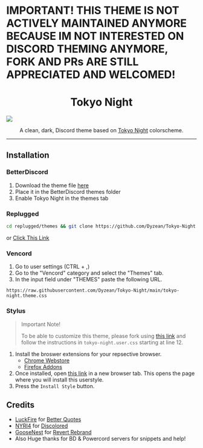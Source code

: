 # IMPORTANT! THIS THEME IS NOT ACTIVELY MAINTAINED ANYMORE BECAUSE IM NOT INTERESTED ON DISCORD THEMING ANYMORE, FORK AND PRs ARE STILL APPRECIATED AND WELCOMED!
<h1 align="center">Tokyo Night</h1>

![](https://github.com/Dyzean/Tokyo-Night/blob/main/assets/preview.png?raw=true)

<p align="center">A clean, dark, Discord theme based on <a href="https://github.com/enkia/tokyo-night-vscode-theme">Tokyo Night</a> colorscheme.</p>

---

## Installation

### BetterDiscord

1. Download the theme file [here](https://betterdiscord.app/Download?id=439)
2. Place it in the BetterDiscord themes folder
3. Enable Tokyo Night in the themes tab

### Replugged
```sh
cd replugged/themes && git clone https://github.com/Dyzean/Tokyo-Night
```
or [Click This Link](https://replugged.dev/install?url=https://github.com/Dyzean/Tokyo-Night)

### Vencord

1. Go to user settings (CTRL + ,)
2. Go to the "Vencord" category and select the "Themes" tab.
3. In the input field under "THEMES" paste the following URL.
```
https://raw.githubusercontent.com/Dyzean/Tokyo-Night/main/tokyo-night.theme.css
```

### Stylus

> Important Note!
>
> To be able to customize this theme, please fork using [this link](https://github.com/Dyzean/Tokyo-Night/fork) and follow the instructions in `tokyo-night.user.css` starting at line 12.

1. Install the broswer extensions for your repsective browser.
    - [Chrome Webstore](https://chrome.google.com/webstore/detail/stylus/clngdbkpkpeebahjckkjfobafhncgmne)
    - [Firefox Addons](https://addons.mozilla.org/en-US/firefox/addon/styl-us)
2. Once installed, open [this link](https://github.com/Dyzean/Tokyo-Night/blob/main/tokyo-night.user.css) in a new browser tab. This opens the page where you will install this userstyle.
3. Press the `Install Style` button.

## Credits

- [LuckFire](https://github.com/LuckFire) for [Better Quotes](https://github.com/LuckFire/CSS-Snippets/tree/master/BetterQuotes)
- [NYRI4](https://github.com/NYRI4) for [Discolored](https://github.com/NYRI4/Discolored)
- [GooseNest](https://github.com/Goose-Nest) for [Revert Rebrand](https://github.com/Goose-Nest/GT-RevertRebrand)
- Also Huge thanks for BD & Powercord servers for snippets and help!
